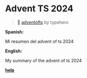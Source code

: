# Advent TS 2024

> :mega: [adventofts](https://www.adventofts.com/events/2024) by typehero

**Spanish:**
</br>

Mi resumen del advent of ts 2024

**English:**
</br>

My summary of the advent of ts 2024

<!-- line -->
<!-- line -->
<!-- line -->

**[help](https://github.com/hozlucas28/AdventTS-Solutions-2024/tree/Master)**

